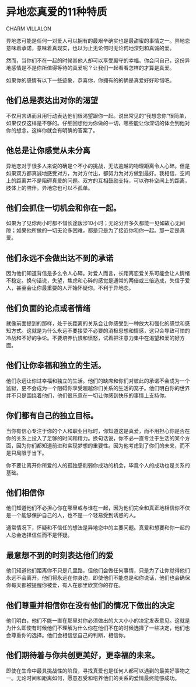 
# 异地恋真爱的11种特质

CHARM VILLALON

异地恋可能是任何一对爱人可以拥有的最艰辛确实也是最甜蜜的事情之一。异地恋意味着承诺，意味着真现实，也以为止无论何时无论何地深刻和真诚的爱。

然而，当你们不在一起的时候其他人却可以享受厮守的幸福。你会问自己，这份异地感情是不是你所值得等待的真爱呢？让我们一起看看怎样的才算是真爱。

如果你的感情有以下一些迹象，恭喜你，你拥有的的确是真爱好好珍惜吧。 

## 他们总是表达出对你的渴望

不仅用言语而且用行动表达他们很渴望跟你一起。说出常见的“我想念你”很简单，如果仅仅这样是不够的。仔细回想他为你做的一切，哪些能让你深切的体会到他对你的想念。这样你就会有明确的答案了。

## 他总是让你感觉从未分离

异地恋对于很多人来说的确是个不小的挑战，无法逾越的物理距离令人心碎。但是如果双方都真诚地感受对方，为对方付出，都努力为对方做到最好。我相信，空间上的距离并不是阻碍真爱的问题。双方的互相鼓励支持，可以弥补空间上的距离，肢体上的陪伴。异地恋也可以不孤单。

## 他们会抓住一切机会和你在一起。
如果为了见你两小时都不惜长途跋涉10小时；无论分开多久都能一见如故心无间隙；如果他所做的一切无论多困难，都是只是为了接近你和你一起。那一定是真爱。


## 他们永远不会做出达不到的承诺

因为他们知道背信是多么令人心碎。对爱人而言，长距离恋爱关系可能会让人情绪不稳定。换句话说，失望，焦虑和心碎的感觉是通常的两倍或三倍造成，失信于爱人，甚至会让你最重要的人开始怀疑你。不利于异地恋。

## 他们负面的论点或者情绪

就像前面提到的那样，处于长距离的关系会让你感受到一种放大和强化的感觉和感知方式。这就是为什么永远不要接受不必要的消极思想和情感，这只会导致可怕的冷战和不好的争论。不要培养仇恨和愤怒，试着把注意力集中在渴望和爱的好方面。

## 他们让你幸福和独立的生活。
他们永远让你过幸福和独立的生活。他们的缺席和你们对彼此的承诺不会成为一个监狱，更不会成为一个阻碍你享受超越你们关系的生活的笼子。他们明白你的世界并不只是围绕着他们，他们很乐意在一切让你感到快乐的事情上支持你。


 
## 你们都有自己的独立目标。
当你有信心专注于你的个人和职业目标时，你知道这是真爱，而不用担心你是否在你的关系上投入了足够的时间和精力。换句话说，你不必一直专注于生活的某个方面，因为你们都知道前进和实现梦想的重要性。因为他考虑到了你们的未来，而不是只局限于当下。

你不要让离开你所爱的人的孤独感削弱你成功的机会，毕竟个人的成功也是关系的基础。

## 他们相信你
他们知道他们不必担心你在哪里或与谁在一起，因为他们完全和真正地相信你不仅是一个能够保护自己的人，也不是一个轻易受到诱惑的人。

通常情况下，怀疑和不信任的想法是异地恋中的主要问题。真爱和想要和你一起的人总会选择信任而不是怀疑。

## 最意想不到的时刻表达他们的爱
他们知道他们距离你不只是几里路，但他们会做任何事情，只是为了让你觉得他们永远不会离开。他们将永远在你身边，即使他们不能总是和你说话，他们也会确保你每天都被提醒你被爱，有人在那里欣赏你的存在。

## 他们尊重并相信你在没有他们的情况下做出的决定
他们明白，他们不能一直在那里对你必须做出的大大小小的决定发表意见。这就是为什么即使有时候他们不理解为什么你在他们不在的时候选择了一些决定，他们也会尊重你的选择。他们会相信您自己的判断，相信你。

## 他们期待着与你共创更美好，更幸福的未来。

即使在生命中最具挑战性的阶段，寻找真爱也是任何人都可以遇到的最美好事物之一。无论时间和距离如何，愿意忍受和培养他们的关系的爱情最终能够成功。
